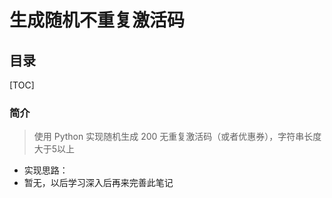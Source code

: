 # 生成随机不重复激活码

## 目录

[TOC]

### 简介

> 使用 Python 实现随机生成 200 无重复激活码（或者优惠券），字符串长度大于5以上

- 实现思路：
- 暂无，以后学习深入后再来完善此笔记

